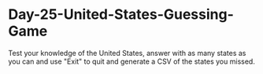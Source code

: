 # Day-25-United-States-Guessing-Game
Test your knowledge of the United States, answer with as many states as you can and use "Exit" to quit and generate a CSV of the states you missed. 
